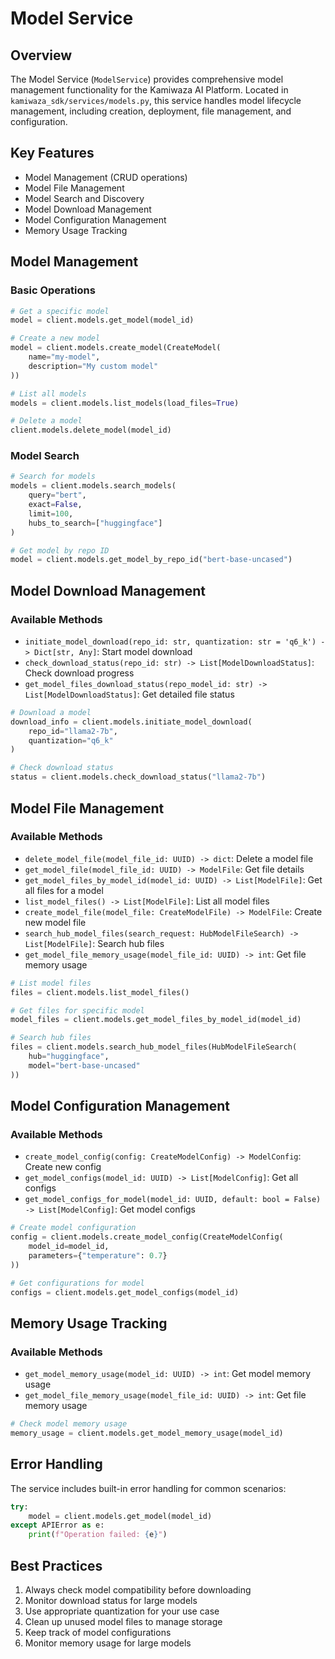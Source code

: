 # Model Service

## Overview
The Model Service (`ModelService`) provides comprehensive model management functionality for the Kamiwaza AI Platform. Located in `kamiwaza_sdk/services/models.py`, this service handles model lifecycle management, including creation, deployment, file management, and configuration.

## Key Features
- Model Management (CRUD operations)
- Model File Management
- Model Search and Discovery
- Model Download Management
- Model Configuration Management
- Memory Usage Tracking

## Model Management

### Basic Operations
```python
# Get a specific model
model = client.models.get_model(model_id)

# Create a new model
model = client.models.create_model(CreateModel(
    name="my-model",
    description="My custom model"
))

# List all models
models = client.models.list_models(load_files=True)

# Delete a model
client.models.delete_model(model_id)
```

### Model Search
```python
# Search for models
models = client.models.search_models(
    query="bert",
    exact=False,
    limit=100,
    hubs_to_search=["huggingface"]
)

# Get model by repo ID
model = client.models.get_model_by_repo_id("bert-base-uncased")
```

## Model Download Management

### Available Methods
- `initiate_model_download(repo_id: str, quantization: str = 'q6_k') -> Dict[str, Any]`: Start model download
- `check_download_status(repo_id: str) -> List[ModelDownloadStatus]`: Check download progress
- `get_model_files_download_status(repo_model_id: str) -> List[ModelDownloadStatus]`: Get detailed file status

```python
# Download a model
download_info = client.models.initiate_model_download(
    repo_id="llama2-7b",
    quantization="q6_k"
)

# Check download status
status = client.models.check_download_status("llama2-7b")
```

## Model File Management

### Available Methods
- `delete_model_file(model_file_id: UUID) -> dict`: Delete a model file
- `get_model_file(model_file_id: UUID) -> ModelFile`: Get file details
- `get_model_files_by_model_id(model_id: UUID) -> List[ModelFile]`: Get all files for a model
- `list_model_files() -> List[ModelFile]`: List all model files
- `create_model_file(model_file: CreateModelFile) -> ModelFile`: Create new model file
- `search_hub_model_files(search_request: HubModelFileSearch) -> List[ModelFile]`: Search hub files
- `get_model_file_memory_usage(model_file_id: UUID) -> int`: Get file memory usage

```python
# List model files
files = client.models.list_model_files()

# Get files for specific model
model_files = client.models.get_model_files_by_model_id(model_id)

# Search hub files
files = client.models.search_hub_model_files(HubModelFileSearch(
    hub="huggingface",
    model="bert-base-uncased"
))
```

## Model Configuration Management

### Available Methods
- `create_model_config(config: CreateModelConfig) -> ModelConfig`: Create new config
- `get_model_configs(model_id: UUID) -> List[ModelConfig]`: Get all configs
- `get_model_configs_for_model(model_id: UUID, default: bool = False) -> List[ModelConfig]`: Get model configs

```python
# Create model configuration
config = client.models.create_model_config(CreateModelConfig(
    model_id=model_id,
    parameters={"temperature": 0.7}
))

# Get configurations for model
configs = client.models.get_model_configs(model_id)
```

## Memory Usage Tracking

### Available Methods
- `get_model_memory_usage(model_id: UUID) -> int`: Get model memory usage
- `get_model_file_memory_usage(model_file_id: UUID) -> int`: Get file memory usage

```python
# Check model memory usage
memory_usage = client.models.get_model_memory_usage(model_id)
```

## Error Handling
The service includes built-in error handling for common scenarios:
```python
try:
    model = client.models.get_model(model_id)
except APIError as e:
    print(f"Operation failed: {e}")
```

## Best Practices
1. Always check model compatibility before downloading
2. Monitor download status for large models
3. Use appropriate quantization for your use case
4. Clean up unused model files to manage storage
5. Keep track of model configurations
6. Monitor memory usage for large models
